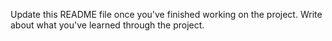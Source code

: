 Update this README file once you've finished working on the project. Write about what you've learned through the project.
